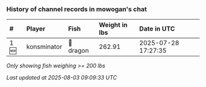 ### History of channel records in mowogan's chat

| #    | Player      | Fish      | Weight in lbs | Date in UTC         |
|:-----|:------------|:----------|:--------------|:--------------------|
| 1 🆕 | konsminator | 🐉 dragon | 262.91        | 2025-07-28 17:27:35 |

_Only showing fish weighing >= 200 lbs_

_Last updated at 2025-08-03 09:09:33 UTC_